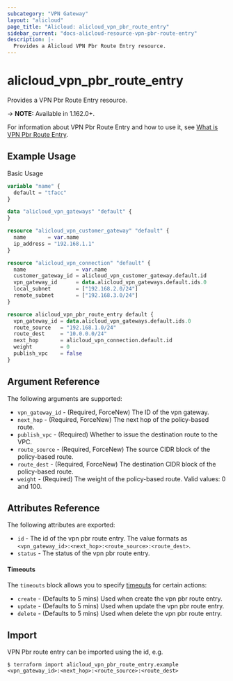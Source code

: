 ```yaml
---
subcategory: "VPN Gateway"
layout: "alicloud"
page_title: "Alicloud: alicloud_vpn_pbr_route_entry"
sidebar_current: "docs-alicloud-resource-vpn-pbr-route-entry"
description: |-
  Provides a Alicloud VPN Pbr Route Entry resource.
---
```


# alicloud\_vpn\_pbr\_route\_entry

Provides a VPN Pbr Route Entry resource.

-> **NOTE:** Available in 1.162.0+.

For information about VPN Pbr Route Entry and how to use it, see [What is VPN Pbr Route Entry](https://www.alibabacloud.com/help/en/doc-detail/127248.html).


## Example Usage

Basic Usage

```terraform
variable "name" {
  default = "tfacc"
}

data "alicloud_vpn_gateways" "default" {
}

resource "alicloud_vpn_customer_gateway" "default" {
  name       = var.name
  ip_address = "192.168.1.1"
}

resource "alicloud_vpn_connection" "default" {
  name                = var.name
  customer_gateway_id = alicloud_vpn_customer_gateway.default.id
  vpn_gateway_id      = data.alicloud_vpn_gateways.default.ids.0
  local_subnet        = ["192.168.2.0/24"]
  remote_subnet       = ["192.168.3.0/24"]
}

resource alicloud_vpn_pbr_route_entry default {
  vpn_gateway_id = data.alicloud_vpn_gateways.default.ids.0
  route_source   = "192.168.1.0/24"
  route_dest     = "10.0.0.0/24"
  next_hop       = alicloud_vpn_connection.default.id
  weight         = 0
  publish_vpc    = false
}
```
## Argument Reference

The following arguments are supported:

* `vpn_gateway_id` - (Required, ForceNew) The ID of the vpn gateway.
* `next_hop` - (Required, ForceNew) The next hop of the policy-based route.
* `publish_vpc` - (Required) Whether to issue the destination route to the VPC.
* `route_source` - (Required, ForceNew) The source CIDR block of the policy-based route.
* `route_dest` - (Required, ForceNew) The destination CIDR block of the policy-based route.
* `weight` - (Required) The weight of the policy-based route. Valid values: 0 and 100.

## Attributes Reference

The following attributes are exported:

* `id` - The id of the vpn pbr route entry. The value formats as `<vpn_gateway_id>:<next_hop>:<route_source>:<route_dest>`.
* `status` - The status of the vpn pbr route entry.

#### Timeouts

The `timeouts` block allows you to specify [timeouts](https://www.terraform.io/docs/configuration-0-11/resources.html#timeouts) for certain actions:

* `create` - (Defaults to 5 mins) Used when create the vpn pbr route entry.
* `update` - (Defaults to 5 mins) Used when update the vpn pbr route entry.
* `delete` - (Defaults to 5 mins) Used when delete the vpn pbr route entry.

## Import

VPN Pbr route entry can be imported using the id, e.g.

```shell
$ terraform import alicloud_vpn_pbr_route_entry.example <vpn_gateway_id>:<next_hop>:<route_source>:<route_dest>
```
